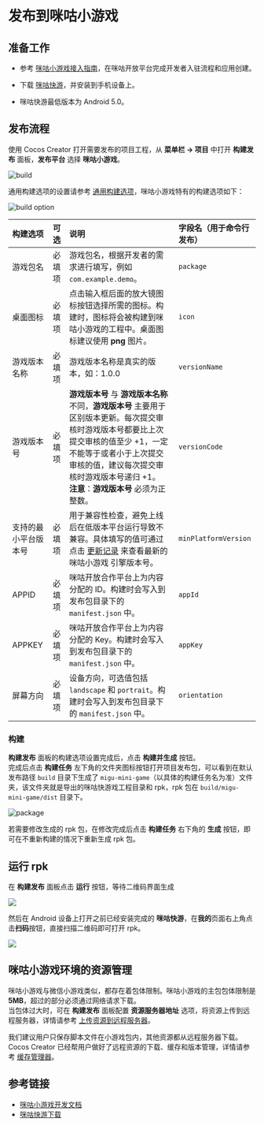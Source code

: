 # 发布到咪咕小游戏

## 准备工作

- 参考 [咪咕小游戏接入指南](https://open.migufun.com/document/detail?id=640)，在咪咕开放平台完成开发者入驻流程和应用创建。

- 下载 [咪咕快游](https://g.migufun.com/cocosdebugtool)，并安装到手机设备上。

- 咪咕快游最低版本为 Android 5.0。

## 发布流程

使用 Cocos Creator 打开需要发布的项目工程，从 **菜单栏 -> 项目** 中打开 **构建发布** 面板，**发布平台** 选择 **咪咕小游戏**。

![build](./publish-migu-mini-game/build.png)

通用构建选项的设置请参考 [通用构建选项](build-options.md)，咪咕小游戏特有的构建选项如下：

![build option](./publish-migu-mini-game/build-option.png)

| 构建选项 | 可选 | 说明 | 字段名（用于命令行发布） |
| :------ | :--- | :--- | :--- |
| 游戏包名 | 必填项 | 游戏包名，根据开发者的需求进行填写，例如 `com.example.demo`。| `package` |
| 桌面图标 | 必填项 | 点击输入框后面的放大镜图标按钮选择所需的图标。构建时，图标将会被构建到咪咕小游戏的工程中。桌面图标建议使用 **png** 图片。 | `icon` |
| 游戏版本名称 | 必填项 | 游戏版本名称是真实的版本，如：1.0.0 | `versionName` |
| 游戏版本号 | 必填项 | **游戏版本号** 与 **游戏版本名称** 不同，**游戏版本号** 主要用于区别版本更新。每次提交审核时游戏版本号都要比上次提交审核的值至少 +1，一定不能等于或者小于上次提交审核的值，建议每次提交审核时游戏版本号递归 +1。<br>**注意**：**游戏版本号** 必须为正整数。 | `versionCode` |
| 支持的最小平台版本号 | 必填项 | 用于兼容性检查，避免上线后在低版本平台运行导致不兼容。具体填写的值可通过点击 [更新记录](https://open.migufun.com/document/detail?id=640) 来查看最新的 咪咕小游戏 引擎版本号。 | `minPlatformVersion` |
| APPID | 必填项 | 咪咕开放合作平台上为内容分配的 ID。构建时会写入到发布包目录下的 `manifest.json` 中。| `appId` |
| APPKEY | 必填项 | 咪咕开放合作平台上为内容分配的 Key。构建时会写入到发布包目录下的 `manifest.json` 中。| `appKey` |
| 屏幕方向 | 必填项 | 设备方向，可选值包括 `landscape` 和 `portrait`。构建时会写入到发布包目录下的 `manifest.json` 中。| `orientation` |

### 构建

**构建发布** 面板的构建选项设置完成后，点击 **构建并生成** 按钮。<br>
完成后点击 **构建任务** 左下角的文件夹图标按钮打开项目发布包，可以看到在默认发布路径 `build` 目录下生成了 `migu-mini-game`（以具体的构建任务名为准）文件夹，该文件夹就是导出的咪咕快游戏工程目录和 rpk，rpk 包在 `build/migu-mini-game/dist` 目录下。

![package](./publish-migu-mini-game/package.png)

若需要修改生成的 rpk 包，在修改完成后点击 **构建任务** 右下角的 **生成** 按钮，即可在不重新构建的情况下重新生成 rpk 包。

## 运行 rpk


在 **构建发布** 面板点击 **运行** 按钮，等待二维码界面生成

![](./publish-migu-mini-game/qr_code.png)

然后在 Android 设备上打开之前已经安装完成的 **咪咕快游**，在**我的**页面右上角点击**扫码**按钮，直接扫描二维码即可打开 rpk。

![](./publish-migu-mini-game/migu-instant_scan_install.png)

## 咪咕小游戏环境的资源管理

咪咕小游戏与微信小游戏类似，都存在着包体限制。咪咕小游戏的主包包体限制是 **5MB**，超过的部分必须通过网络请求下载。<br>当包体过大时，可在 **构建发布** 面板配置 **资源服务器地址** 选项，将资源上传到远程服务器，详情请参考 [上传资源到远程服务器](../../asset/cache-manager.md)。

我们建议用户只保存脚本文件在小游戏包内，其他资源都从远程服务器下载。Cocos Creator 已经帮用户做好了远程资源的下载、缓存和版本管理，详情请参考 [缓存管理器](../../asset/cache-manager.md)。

## 参考链接

- [咪咕小游戏开发文档](https://open.migufun.com/document/detail?id=640)
- [咪咕快游下载](https://g.migufun.com/cocosdebugtool)